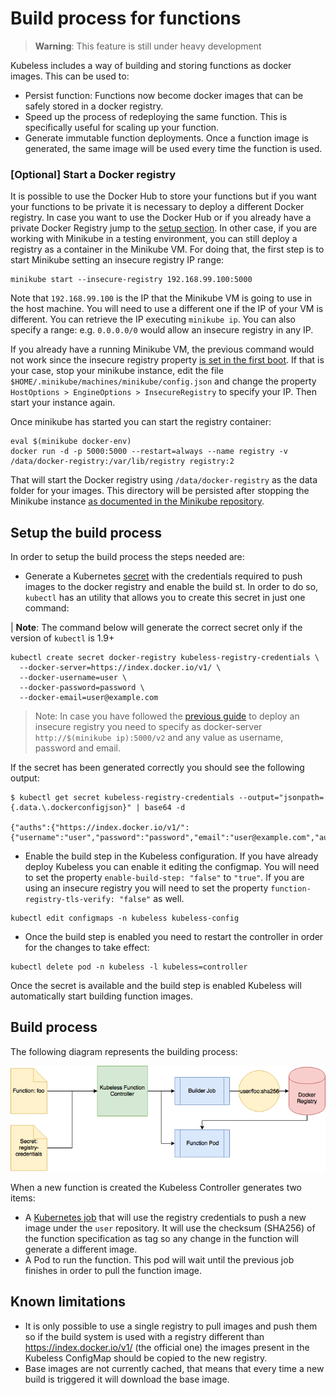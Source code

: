 # Build process for functions

> **Warning**: This feature is still under heavy development

Kubeless includes a way of building and storing functions as docker images. This can be used to:

 - Persist function: Functions now become docker images that can be safely stored in a docker registry.
 - Speed up the process of redeploying the same function. This is specifically useful for scaling up your function.
 - Generate immutable function deployments. Once a function image is generated, the same image will be used every time the function is used.

### [Optional] Start a Docker registry

It is possible to use the Docker Hub to store your functions but if you want your functions to be private it is necessary to deploy a different Docker registry. In case you want to use the Docker Hub or if you already have a private Docker Registry jump to the [setup section](#setup-the-build-process). In other case, if you are working with Minikube in a testing environment, you can still deploy a registry as a container in the Minikube VM. For doing that, the first step is to start Minikube setting an insecure registry IP range:

```console
minikube start --insecure-registry 192.168.99.100:5000
```

Note that `192.168.99.100` is the IP that the Minikube VM is going to use in the host machine. You will need to use a different one if the IP of your VM is different. You can retrieve the IP executing `minikube ip`. You can also specify a range: e.g. `0.0.0.0/0` would allow an insecure registry in any IP.

If you already have a running Minikube VM, the previous command would not work since the insecure registry property [is set in the first boot](https://github.com/kubernetes/minikube/issues/604#issuecomment-309296149). If that is your case, stop your minikube instance, edit the file `$HOME/.minikube/machines/minikube/config.json` and change the property `HostOptions > EngineOptions > InsecureRegistry` to specify your IP. Then start your instance again.

Once minikube has started you can start the registry container:

```console
eval $(minikube docker-env)
docker run -d -p 5000:5000 --restart=always --name registry -v /data/docker-registry:/var/lib/registry registry:2
```

That will start the Docker registry using `/data/docker-registry` as the data folder for your images. This directory will be persisted after stopping the Minikube instance [as documented in the Minikube repository](https://github.com/kubernetes/minikube/blob/master/docs/persistent_volumes.md#persistent-volumes).

## Setup the build process

In order to setup the build process the steps needed are:

 - Generate a Kubernetes [secret](https://kubernetes.io/docs/concepts/configuration/secret) with the credentials required to push images to the docker registry and enable the build st. In order to do so, `kubectl` has an utility that allows you to create this secret in just one command:

| **Note**: The command below will generate the correct secret only if the version of `kubectl` is 1.9+ 

```console
kubectl create secret docker-registry kubeless-registry-credentials \
  --docker-server=https://index.docker.io/v1/ \
  --docker-username=user \
  --docker-password=password \
  --docker-email=user@example.com
```

> Note: In case you have followed the [previous guide](#start-a-docker-registry) to deploy an insecure registry you need to specify as docker-server `http://$(minikube ip):5000/v2` and any value as username, password and email.

If the secret has been generated correctly you should see the following output:

```console
$ kubectl get secret kubeless-registry-credentials --output="jsonpath={.data.\.dockerconfigjson}" | base64 -d

{"auths":{"https://index.docker.io/v1/":{"username":"user","password":"password","email":"user@example.com","auth":"dGVfdDpwYZNz"}}}
```

 - Enable the build step in the Kubeless configuration. If you have already deploy Kubeless you can enable it editing the configmap. You will need to set the property `enable-build-step: "false"` to `"true"`. If you are using an insecure registry you will need to set the property `function-registry-tls-verify: "false"` as well.

 ```console
 kubectl edit configmaps -n kubeless kubeless-config
 ```

 - Once the build step is enabled you need to restart the controller in order for the changes to take effect:

 ```console
 kubectl delete pod -n kubeless -l kubeless=controller
 ```

Once the secret is available and the build step is enabled Kubeless will automatically start building function images.

## Build process

The following diagram represents the building process:

![Build Process](./img/build-process.png)

When a new function is created the Kubeless Controller generates two items:
 
 - A [Kubernetes job](https://kubernetes.io/docs/concepts/workloads/controllers/jobs-run-to-completion/) that will use the registry credentials to push a new image under the `user` repository. It will use the checksum (SHA256) of the function specification as tag so any change in the function will generate a different image.
 - A Pod to run the function. This pod will wait until the previous job finishes in order to pull the function image.

## Known limitations

 - It is only possible to use a single registry to pull images and push them so if the build system is used with a registry different than https://index.docker.io/v1/ (the official one) the images present in the Kubeless ConfigMap should be copied to the new registry.
 - Base images are not currently cached, that means that every time a new build is triggered it will download the base image.
 
